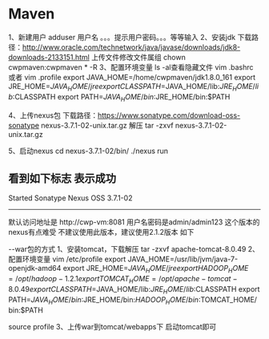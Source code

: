 ﻿# Maven
1、新建用户
adduser 用户名
。。。提示用户密码。。。等等输入
2、安装jdk
下载路径：http://www.oracle.com/technetwork/java/javase/downloads/jdk8-downloads-2133151.html
上传文件修改文件属组
chown cwpmaven:cwpmaven * -R
3、配置环境变量
ls -al查看隐藏文件
vim .bashrc 或者 vim .profile 
export JAVA_HOME=/home/cwpmaven/jdk1.8.0_161
export JRE_HOME=$JAVA_HOME/jre
export CLASSPATH=$JAVA_HOME/lib:$JRE_HOME/lib:$CLASSPATH
export PATH=$JAVA_HOME/bin:$JRE_HOME/bin:$PATH

4、上传nexus包
下载路径：https://www.sonatype.com/download-oss-sonatype
nexus-3.7.1-02-unix.tar.gz
解压
tar -zxvf nexus-3.7.1-02-unix.tar.gz

5、启动nexus
cd nexus-3.7.1-02/bin/
./nexus run

看到如下标志 表示成功
-------------------------------------------------

Started Sonatype Nexus OSS 3.7.1-02

-------------------------------------------------

默认访问地址是
http://cwp-vm:8081
用户名密码是admin/admin123
这个版本的nexus有点难受
不建议使用此版本，建议使用2.1.2版本 如下

--war包的方式
1、安装tomcat，下载解压
tar -zxvf apache-tomcat-8.0.49
2、配置环境变量
vim /etc/profile
export JAVA_HOME=/usr/lib/jvm/java-7-openjdk-amd64
export JRE_HOME=$JAVA_HOME/jre
export HADOOP_HOME=/opt/hadoop-1.2.1
export TOMCAT_HOME=/opt/apache-tomcat-8.0.49
export CLASSPATH=$JAVA_HOME/lib:$JRE_HOME/lib:$CLASSPATH
export PATH=$JAVA_HOME/bin:$JRE_HOME/bin:$HADOOP_HOME/bin:$TOMCAT_HOME/bin:$PATH

source profile
3、上传war到tomcat/webapps下
启动tomcat即可
